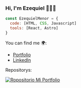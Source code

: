 ### Hi, I'm Ezequiel 👋👨‍💻

<!--![mia2](https://github.com/EzequielMenor/EzequielMenor/assets/69210721/1a370c73-fe6f-4079-8d67-165d74b0272e)-->

```js
const EzequielMenor = {
  code: [HTML, CSS, Javascript]
  tools: [React, Astro]
}
```

You can find me 🌍:
- [Portfolio](https://ezequielmenor.es/)
- [LinkedIn](https://www.linkedin.com/in/ezequiel-menor-4a690027a/)

Repositorys:

[![Ropositorio Mi Portfolio](https://github-readme-stats.vercel.app/api/pin/?username=EzequielMenor&repo=Mi-Portfolio)](https://github.com/EzequielMenor/Mi-Porfolio)







<!--
**EzequielMenor/EzequielMenor** is a ✨ _special_ ✨ repository because its `README.md` (this file) appears on your GitHub profile.

Here are some ideas to get you started:

- 🔭 I’m currently working on ...
- 🌱 I’m currently learning ...
- 👯 I’m looking to collaborate on ...
- 🤔 I’m looking for help with ...
- 💬 Ask me about ...
- 📫 How to reach me: ...
- 😄 Pronouns: ...
- ⚡ Fun fact: ...
-->
